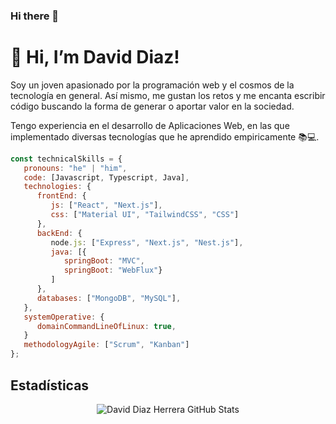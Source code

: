 ### Hi there 👋

# 👋 Hi, I’m David Diaz!


Soy un joven apasionado por la programación web y el cosmos de la tecnología en general. Así mismo, me gustan los retos y me encanta escribir código buscando la forma de generar o aportar valor en la sociedad.

Tengo experiencia en el desarrollo de Aplicaciones Web, en las que implementado diversas tecnologías que he aprendido empiricamente 📚💻.


```javascript
const technicalSkills = {
   pronouns: "he" | "him",
   code: [Javascript, Typescript, Java],
   technologies: {
      frontEnd: {
         js: ["React", "Next.js"],
         css: ["Material UI", "TailwindCSS", "CSS"]
      },
      backEnd: {
         node.js: ["Express", "Next.js", "Nest.js"],
         java: [{
            springBoot: "MVC", 
            springBoot: "WebFlux"}
         ]
      },
      databases: ["MongoDB", "MySQL"],
   },
   systemOperative: {
      domainCommandLineOfLinux: true,
   }
   methodologyAgile: ["Scrum", "Kanban"]
};
```


## Estadísticas
<!---
<p align="center">
    <img align="center" alt="David Diaz Herrera GitHub Stats" src="https://github-readme-stats.vercel.app/api?username=daviddiazh&show_icons=true&count_private=true" />
</p>
--->

<p align="center">
    <img align="center" alt="David Diaz Herrera GitHub Stats" src="https://github-readme-stats.vercel.app/api/top-langs/?username=daviddiazh&layout=compact" />
</p>

<!---
daviddiazh/daviddiazh is a ✨ special ✨ repository because its `README.md` (this file) appears on your GitHub profile.
You can click the Preview link to take a look at your changes.
--->
